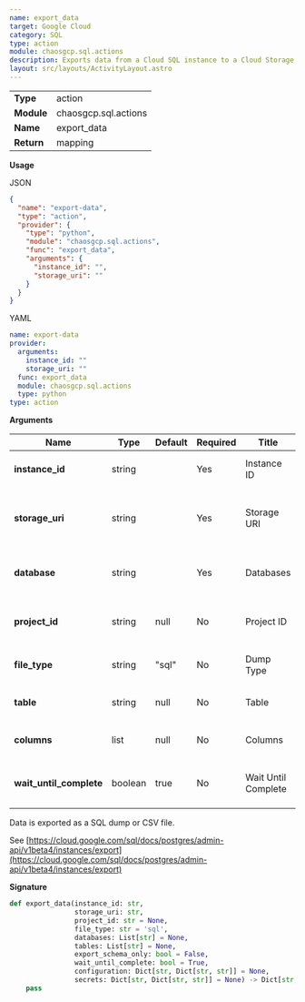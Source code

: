 ```yaml
---
name: export_data
target: Google Cloud
category: SQL
type: action
module: chaosgcp.sql.actions
description: Exports data from a Cloud SQL instance to a Cloud Storage bucket
layout: src/layouts/ActivityLayout.astro
---
```


|            |                      |
| ---------- | -------------------- |
| **Type**   | action               |
| **Module** | chaosgcp.sql.actions |
| **Name**   | export_data          |
| **Return** | mapping              |

**Usage**

JSON

```json
{
  "name": "export-data",
  "type": "action",
  "provider": {
    "type": "python",
    "module": "chaosgcp.sql.actions",
    "func": "export_data",
    "arguments": {
      "instance_id": "",
      "storage_uri": ""
    }
  }
}
```

YAML

```yaml
name: export-data
provider:
  arguments:
    instance_id: ""
    storage_uri: ""
  func: export_data
  module: chaosgcp.sql.actions
  type: python
type: action
```

**Arguments**

| Name                    | Type    | Default | Required | Title                    | Description                           |
| ----------------------- | ------- | ------- | -------- | ------------------------ | ------------------------------------- |
| **instance_id**         | string  |         | Yes      | Instance ID              | Cloud SQL instance identifier         |
| **storage_uri**         | string  |         | Yes      | Storage URI              | Cloud Storage URI to the SQL/CSV dump |
| **database**            | string  |         | Yes      | Databases                | Name of the databases to export       |
| **project_id**          | string  | null    | No       | Project ID               | Google Cloud Project identifier       |
| **file_type**           | string  | "sql"   | No       | Dump Type | Dump file type: sql, csv |
| **table**               | string  | null    | No       | Table                    | Name of the table to export           |
| **columns**             | list    | null    | No       | Columns                  | Which columns to export               |
| **wait_until_complete** | boolean | true    | No       | Wait Until Complete      | Wait until operation has completed    |

Data is exported as a SQL dump or CSV file.

See [https://cloud.google.com/sql/docs/postgres/admin-api/v1beta4/instances/export](https://cloud.google.com/sql/docs/postgres/admin-api/v1beta4/instances/export)

**Signature**

```python
def export_data(instance_id: str,
                storage_uri: str,
                project_id: str = None,
                file_type: str = 'sql',
                databases: List[str] = None,
                tables: List[str] = None,
                export_schema_only: bool = False,
                wait_until_complete: bool = True,
                configuration: Dict[str, Dict[str, str]] = None,
                secrets: Dict[str, Dict[str, str]] = None) -> Dict[str, Any]:
    pass
```
